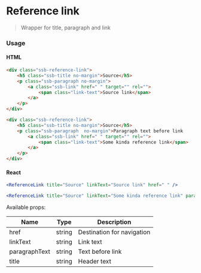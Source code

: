 Reference link
========

> Wrapper for title, paragraph and link
### Usage


#### HTML

```html
<div class="ssb-reference-link">
    <h5 class="ssb-title no-margin">Source</h5>
    <p class="ssb-paragraph no-margin">
        <a class="ssb-link" href=" " target="" rel="">
            <span class="link-text">Source link</span>
        </a>
    </p>
</div>

<div class="ssb-reference-link">
    <h5 class="ssb-title no-margin">Source</h5>
    <p class="ssb-paragraph  no-margin">Paragraph text before link
        <a class="ssb-link" href=" " target="" rel="">
            <span class="link-text">Some kinda reference link</span>
        </a>
    </p>
</div>
```

#### React

```jsx harmony
<ReferenceLink title="Source" linkText="Source link" href=" " />

<ReferenceLink title="Source" linkText="Some kinda reference link" paragraphText="Paragraph text before link" href=" " />
```

Available props:

| Name       | Type           | Description  |
| ---------- | ------------- | ----- |
| href | string| Destination for navigation |
| linkText | string | Link text  |
| paragraphText | string| Text before link |
| title | string| Header text |
